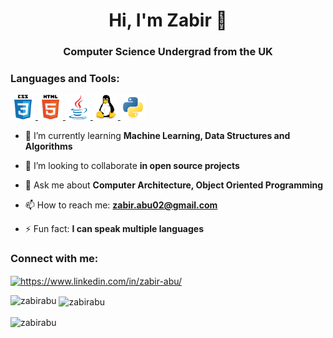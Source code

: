 <h1 align="center">Hi, I'm Zabir 👋</h1>
<h3 align="center">Computer Science Undergrad from the UK</h3>


<h3 align="left">Languages and Tools:</h3>
<p align="left"> <a href="https://www.w3schools.com/css/" target="_blank" rel="noreferrer"> <img src="https://raw.githubusercontent.com/devicons/devicon/master/icons/css3/css3-original-wordmark.svg" alt="css3" width="40" height="40"/> </a> <a href="https://www.w3.org/html/" target="_blank" rel="noreferrer"> <img src="https://raw.githubusercontent.com/devicons/devicon/master/icons/html5/html5-original-wordmark.svg" alt="html5" width="40" height="40"/> </a> <a href="https://www.java.com" target="_blank" rel="noreferrer"> <img src="https://raw.githubusercontent.com/devicons/devicon/master/icons/java/java-original.svg" alt="java" width="40" height="40"/> </a> <a href="https://www.linux.org/" target="_blank" rel="noreferrer"> <img src="https://raw.githubusercontent.com/devicons/devicon/master/icons/linux/linux-original.svg" alt="linux" width="40" height="40"/> </a> <a href="https://www.python.org" target="_blank" rel="noreferrer"> <img src="https://raw.githubusercontent.com/devicons/devicon/master/icons/python/python-original.svg" alt="python" width="40" height="40"/> </a> </p>


- 🌱 I’m currently learning **Machine Learning, Data Structures and Algorithms**

- 🤝 I’m looking to collaborate **in open source projects**

- 💬 Ask me about **Computer Architecture, Object Oriented Programming**

- 📫 How to reach me: **zabir.abu02@gmail.com**

- ⚡ Fun fact: **I can speak multiple languages**

<h3 align="left">Connect with me:</h3>
<p align="left">
<a href="https://www.linkedin.com/in/zabir-abu/" target="blank"><img align="center" src="https://raw.githubusercontent.com/rahuldkjain/github-profile-readme-generator/master/src/images/icons/Social/linked-in-alt.svg" alt="https://www.linkedin.com/in/zabir-abu/" height="30" width="40" /></a>
</p>


<p><img align="left" src="https://github-readme-stats.vercel.app/api/top-langs?username=zabirabu&show_icons=true&locale=en&layout=compact" alt="zabirabu" /></p>

<p>&nbsp;<img align="center" src="https://github-readme-stats.vercel.app/api?username=zabirabu&show_icons=true&locale=en" alt="zabirabu" /></p>

<p><img align="center" src="https://github-readme-streak-stats.herokuapp.com/?user=zabirabu&" alt="zabirabu" /></p>
